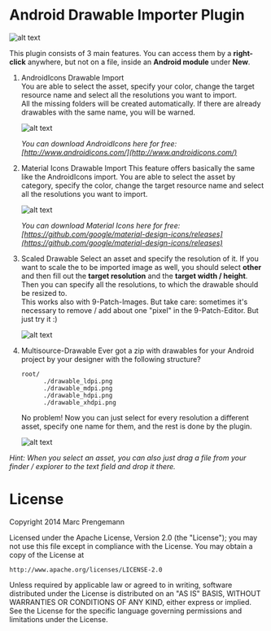 Android Drawable Importer Plugin
=========================================

![alt text](https://github.com/winterDroid/android-drawable-importer-intellij-plugin/raw/master/images/menu.png "New menu")

This plugin consists of 3 main features. You can access them by a **right-click** anywhere, but not on a file, inside an **Android module** under **New**.

1. AndroidIcons Drawable Import  
   You are able to select the asset, specify your color, change the target resource name and select all the resolutions you want to import.  
   All the missing folders will be created automatically. If there are already drawables with the same name, you will be warned.  
   
   ![alt text](https://github.com/winterDroid/android-drawable-importer-intellij-plugin/raw/master/images/android_icons.png "AndroidIcons import dialog")
   
   *You can download AndroidIcons here for free: [http://www.androidicons.com/](http://www.androidicons.com/)*
   
2. Material Icons Drawable Import
   This feature offers basically the same like the AndroidIcons import. You are able to select the asset by category, specify the color, change the target resource name and select all the resolutions you want to import.

   ![alt text](https://github.com/winterDroid/android-drawable-importer-intellij-plugin/raw/master/images/material_icons.png "Material Icons import dialog")

   *You can download Material Icons here for free: [https://github.com/google/material-design-icons/releases](https://github.com/google/material-design-icons/releases)*

3. Scaled Drawable
   Select an asset and specify the resolution of it. If you want to scale the to be imported image as well, you should select **other** and then fill out the **target resolution** and the **target width / height**. Then you can specify all the resolutions, to which the drawable should be resized to.  
   This works also with 9-Patch-Images. But take care: sometimes it's necessary to remove / add about one "pixel" in the 9-Patch-Editor. But just try it :)  
   
   ![alt text](https://github.com/winterDroid/android-drawable-importer-intellij-plugin/raw/master/images/scale.png "Scaled drawable import dialog")


4. Multisource-Drawable
   Ever got a zip with drawables for your Android project by your designer with the following structure?  
      ```
      root/  
            ./drawable_ldpi.png  
            ./drawable_mdpi.png  
            ./drawable_hdpi.png  
            ./drawable_xhdpi.png  
      ```
            
   No problem! Now you can just select for every resolution a different asset, specify one name for them, and the rest is done by the plugin.
   
   ![alt text](https://github.com/winterDroid/android-drawable-importer-intellij-plugin/raw/master/images/multi.png "Multi drawable sources import dialog")

*Hint: When you select an asset, you can also just drag a file from your finder / explorer to the text field and drop it there.*

License
=========================================

Copyright 2014 Marc Prengemann

Licensed under the Apache License, Version 2.0 (the "License");
you may not use this file except in compliance with the License.
You may obtain a copy of the License at

    http://www.apache.org/licenses/LICENSE-2.0

Unless required by applicable law or agreed to in writing, software
distributed under the License is distributed on an "AS IS" BASIS,
WITHOUT WARRANTIES OR CONDITIONS OF ANY KIND, either express or implied.
See the License for the specific language governing permissions and
limitations under the License.
